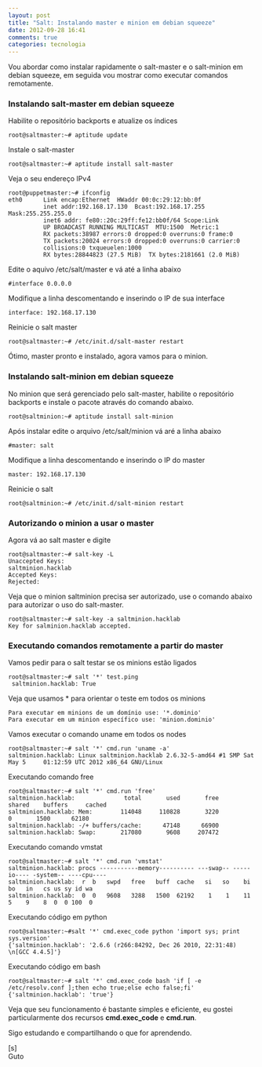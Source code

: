 ```yaml
---
layout: post
title: "Salt: Instalando master e minion em debian squeeze"
date: 2012-09-28 16:41
comments: true
categories: tecnologia
---
```


Vou abordar como instalar rapidamente o salt-master e o salt-minion em debian squeeze, em seguida vou mostrar como executar comandos remotamente.

### Instalando salt-master em debian squeeze

Habilite o repositório backports e atualize os índices

    root@saltmaster:~# aptitude update

Instale o salt-master

    root@saltmaster:~# aptitude install salt-master


Veja o seu endereço IPv4

```
root@puppetmaster:~# ifconfig
eth0      Link encap:Ethernet  HWaddr 00:0c:29:12:bb:0f  
          inet addr:192.168.17.130  Bcast:192.168.17.255  Mask:255.255.255.0
          inet6 addr: fe80::20c:29ff:fe12:bb0f/64 Scope:Link
          UP BROADCAST RUNNING MULTICAST  MTU:1500  Metric:1
          RX packets:38987 errors:0 dropped:0 overruns:0 frame:0
          TX packets:20024 errors:0 dropped:0 overruns:0 carrier:0
          collisions:0 txqueuelen:1000 
          RX bytes:28844823 (27.5 MiB)  TX bytes:2181661 (2.0 MiB)
```

Edite o aquivo /etc/salt/master e vá até a linha abaixo

    #interface 0.0.0.0

Modifique a linha descomentando e inserindo o IP de sua interface

    interface: 192.168.17.130

Reinicie o salt master

    root@saltmaster:~# /etc/init.d/salt-master restart

Ótimo, master pronto e instalado, agora vamos para o minion.

### Instalando salt-minion em debian squeeze

No minion que será gerenciado pelo salt-master, habilite o repositório backports e instale o pacote através do comando abaixo.

    root@saltminion:~# aptitude install salt-minion

Após instalar edite o arquivo /etc/salt/minion vá aré a linha abaixo

    #master: salt

Modifique a linha descomentando e inserindo o IP do master

    master: 192.168.17.130
    
Reinicie o salt

    root@saltminion:~# /etc/init.d/salt-minion restart
 
### Autorizando o minion a usar o master
 
Agora vá ao salt master e digite

    root@saltmaster:~# salt-key -L
    Unaccepted Keys:
    saltminion.hacklab
    Accepted Keys:
    Rejected:
   
Veja que o minion saltminion precisa ser autorizado, use o comando abaixo para autorizar o uso do salt-master.

    root@saltmaster:~# salt-key -a saltminion.hacklab
    Key for salminion.hacklab accepted.

### Executando comandos remotamente a partir do master

Vamos pedir para o salt testar se os minions estão ligados

    root@saltmaster:~# salt '*' test.ping
     saltminion.hacklab: True
     
Veja que usamos * para orientar o teste em todos os minions

    Para executar em minions de um domínio use: '*.dominio'
    Para executar em um minion específico use: 'minion.dominio'
     
Vamos executar o comando uname em todos os nodes
    
    root@saltmaster:~# salt '*' cmd.run 'uname -a'
    saltminion.hacklab: Linux saltminion.hacklab 2.6.32-5-amd64 #1 SMP Sat May 5     01:12:59 UTC 2012 x86_64 GNU/Linux

Executando comando free

    root@saltmaster:~# salt '*' cmd.run 'free'
    saltminion.hacklab:              total       used       free     shared    buffers     cached
    saltminion.hacklab: Mem:        114048     110828       3220          0       1500      62180
    saltminion.hacklab: -/+ buffers/cache:      47148      66900
    saltminion.hacklab: Swap:       217080       9608     207472

Executando comando vmstat

    root@saltmaster:~# salt '*' cmd.run 'vmstat'
    saltminion.hacklab: procs -----------memory---------- ---swap-- -----io---- -system-- ----cpu----
    saltminion.hacklab:  r  b   swpd   free   buff  cache   si   so    bi    bo   in   cs us sy id wa
    saltminion.hacklab:  0  0   9608   3288   1500  62192    1    1    11     5    9    8  0  0 100  0

Executando código em python

    root@saltmaster:~#salt '*' cmd.exec_code python 'import sys; print sys.version'
    {'saltminion.hacklab': '2.6.6 (r266:84292, Dec 26 2010, 22:31:48) \n[GCC 4.4.5]'}

Executando código em bash

    root@saltmaster:~# salt '*' cmd.exec_code bash 'if [ -e /etc/resolv.conf ];then echo true;else echo false;fi'
    {'saltminion.hacklab': 'true'}

Veja que seu funcionamento é bastante simples e eficiente, eu gostei particularmente dos recursos **cmd.exec_code** e **cmd.run**.

Sigo estudando e compartilhando o que for aprendendo.

[s]<br>
Guto
